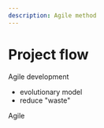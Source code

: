 ```yaml
---
description: Agile method
---
```


# Project flow

Agile development

* evolutionary model
* reduce "waste"

Agile  



